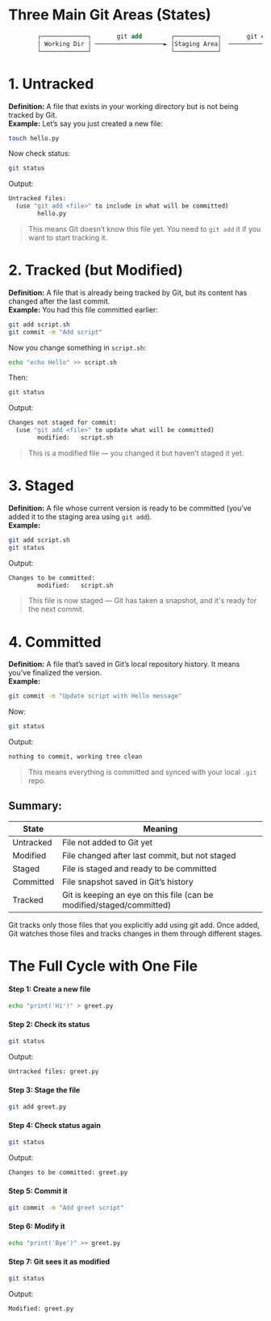 # Three Main Git Areas (States)
```sql
        ┌─────────────┐       git add        ┌────────────┐       git commit       ┌───────────────┐
        │ Working Dir │ ───────────────────► │Staging Area│  ────────────────────► │ Git Repository│
        └─────────────┘                      └────────────┘                        └───────────────┘
```

# 1. Untracked
**Definition:** A file that exists in your working directory but is not being tracked by Git.  
**Example:** Let’s say you just created a new file:
```bash
touch hello.py
```
Now check status:
```bash
git status
```
Output:
```bash
Untracked files:
  (use "git add <file>" to include in what will be committed)
        hello.py
```
> This means Git doesn’t know this file yet. You need to `git add` it if you want to start tracking it.

# 2. Tracked (but Modified)
**Definition:** A file that is already being tracked by Git, but its content has changed after the last commit.  
**Example:** You had this file committed earlier:
```bash
git add script.sh
git commit -m "Add script"
```
Now you change something in `script.sh`:
```bash
echo "echo Hello" >> script.sh
```
Then:
```bash
git status
```
Output:
```bash
Changes not staged for commit:
  (use "git add <file>" to update what will be committed)
        modified:   script.sh
```
> This is a modified file — you changed it but haven’t staged it yet.



# 3. Staged
**Definition:** A file whose current version is ready to be committed (you’ve added it to the staging area using `git add`).  
**Example:**
```bash
git add script.sh
git status
```
Output:
```bash
Changes to be committed:
        modified:   script.sh
```
> This file is now staged — Git has taken a snapshot, and it's ready for the next commit.



# 4. Committed
**Definition:** A file that’s saved in Git’s local repository history. It means you’ve finalized the version.  
**Example:**
```bash
git commit -m "Update script with Hello message"
```
Now:
```bash
git status
```
Output:
```bash
nothing to commit, working tree clean
```
> This means everything is committed and synced with your local `.git` repo.

## Summary:
| State     | Meaning                                                               |
| --------- | --------------------------------------------------------------------- |
| Untracked | File not added to Git yet                                             |
| Modified  | File changed after last commit, but not staged                        |
| Staged    | File is staged and ready to be committed                              |
| Committed | File snapshot saved in Git’s history                                  |
| Tracked   | Git is keeping an eye on this file (can be modified/staged/committed) |

Git tracks only those files that you explicitly add using git add. Once added, Git watches those files and tracks changes in them through different stages.  

# The Full Cycle with One File
#### Step 1: Create a new file
```bash
echo "print('Hi')" > greet.py
```

#### Step 2: Check its status
```bash
git status
```
Output:
```bash
Untracked files: greet.py
```
#### Step 3: Stage the file
```bash
git add greet.py
```

#### Step 4: Check status again
```bash
git status
```
Output:
```bash
Changes to be committed: greet.py
```

#### Step 5: Commit it
```bash
git commit -m "Add greet script"
```

#### Step 6: Modify it
```bash
echo "print('Bye')" >> greet.py
```
#### Step 7: Git sees it as modified
```bash
git status
```
Output:
```bash
Modified: greet.py
```

